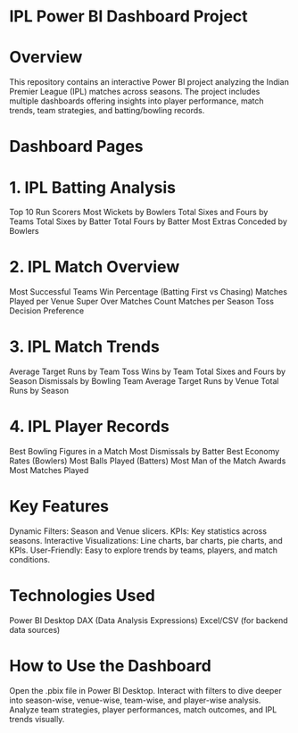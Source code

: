 # IPL Power BI Dashboard Project

# Overview
This repository contains an interactive Power BI project analyzing the Indian Premier League (IPL) matches across seasons.
The project includes multiple dashboards offering insights into player performance, match trends, team strategies, and batting/bowling records.

# Dashboard Pages

# 1. IPL Batting Analysis
Top 10 Run Scorers
Most Wickets by Bowlers
Total Sixes and Fours by Teams
Total Sixes by Batter
Total Fours by Batter
Most Extras Conceded by Bowlers

# 2. IPL Match Overview

Most Successful Teams
Win Percentage (Batting First vs Chasing)
Matches Played per Venue
Super Over Matches Count
Matches per Season
Toss Decision Preference

# 3. IPL Match Trends

Average Target Runs by Team
Toss Wins by Team
Total Sixes and Fours by Season
Dismissals by Bowling Team
Average Target Runs by Venue
Total Runs by Season

# 4. IPL Player Records

Best Bowling Figures in a Match
Most Dismissals by Batter
Best Economy Rates (Bowlers)
Most Balls Played (Batters)
Most Man of the Match Awards
Most Matches Played

# Key Features

Dynamic Filters: Season and Venue slicers.
KPIs: Key statistics across seasons.
Interactive Visualizations: Line charts, bar charts, pie charts, and KPIs.
User-Friendly: Easy to explore trends by teams, players, and match conditions.

# Technologies Used

Power BI Desktop
DAX (Data Analysis Expressions)
Excel/CSV (for backend data sources)

# How to Use the Dashboard

Open the .pbix file in Power BI Desktop.
Interact with filters to dive deeper into season-wise, venue-wise, team-wise, and player-wise analysis.
Analyze team strategies, player performances, match outcomes, and IPL trends visually.
